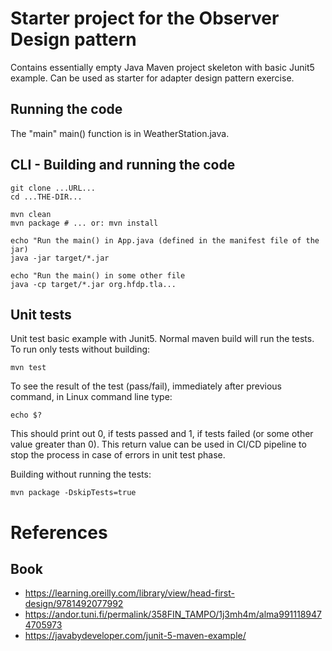 # Starter project for the Observer Design pattern

Contains essentially empty Java Maven project skeleton with basic Junit5 example. 
Can be used as starter for adapter design pattern exercise.
 
## Running the code

The "main" main() function is in WeatherStation.java.

## CLI - Building and running the code

````
git clone ...URL...
cd ...THE-DIR...

mvn clean
mvn package # ... or: mvn install

echo "Run the main() in App.java (defined in the manifest file of the jar)
java -jar target/*.jar
 
echo "Run the main() in some other file
java -cp target/*.jar org.hfdp.tla...
````

## Unit tests

Unit test basic example with Junit5.
Normal maven build will run the tests. To run only tests without building:
````
mvn test
````
To see the result of the test (pass/fail), immediately after previous command, in Linux command line type:
````
echo $?
````
This should print out 0, if tests passed and 1, if tests failed (or some other value greater than 0).
This return value can be used in CI/CD pipeline to stop the process in case of errors in unit test phase.

Building without running the tests:
````
mvn package -DskipTests=true
````

# References
## Book
* https://learning.oreilly.com/library/view/head-first-design/9781492077992
* https://andor.tuni.fi/permalink/358FIN_TAMPO/1j3mh4m/alma9911189474705973 
* https://javabydeveloper.com/junit-5-maven-example/
